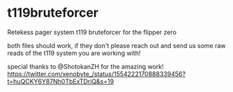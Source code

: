 # t119bruteforcer
Retekess pager system t119 bruteforcer for the flipper zero 

both files should work, if they don't please reach out and send us some raw reads of the t119 system you are working with! 


special thanks to @ShotokanZH for the amazing work!
https://twitter.com/xenobyte_/status/1554222170888339456?t=huQCKY6Y87Nh0TbExTDriQ&s=19
